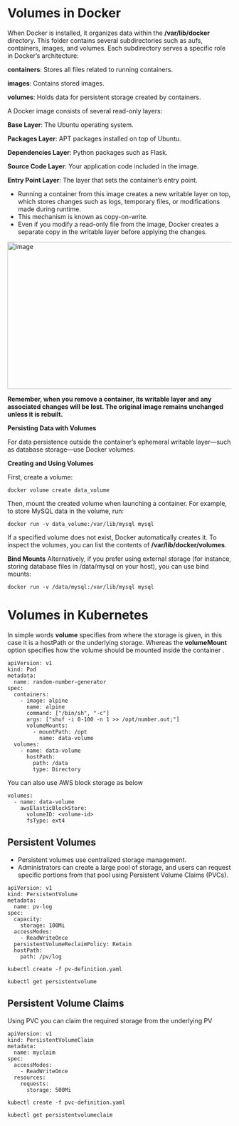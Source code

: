 
# Volumes in Docker 

When Docker is installed, it organizes data within the **/var/lib/docker** directory. This folder contains several subdirectories such as aufs, containers, images, and volumes. Each subdirectory serves a specific role in Docker’s architecture:

**containers**: Stores all files related to running containers.

**images**: Contains stored images.

**volumes**: Holds data for persistent storage created by containers.

A Docker image consists of several read-only layers:

**Base Layer**: The Ubuntu operating system.

**Packages Layer**: APT packages installed on top of Ubuntu.

**Dependencies Layer**: Python packages such as Flask.

**Source Code Layer**: Your application code included in the image.

**Entry Point Layer**: The layer that sets the container’s entry point.

* Running a container from this image creates a new writable layer on top, which stores changes such as logs, temporary files, or modifications made during runtime. 
* This mechanism is known as copy-on-write. 
* Even if you modify a read-only file from the image, Docker creates a separate copy in the writable layer before applying the changes.

<img width="528" height="330" alt="image" src="https://github.com/user-attachments/assets/aafb7ea6-7b70-48ec-9a65-f35b3669855d" />

**Remember, when you remove a container, its writable layer and any associated changes will be lost. The original image remains unchanged unless it is rebuilt.**

**Persisting Data with Volumes**

For data persistence outside the container’s ephemeral writable layer—such as database storage—use Docker volumes.

**Creating and Using Volumes**

First, create a volume:
```
docker volume create data_volume
```

Then, mount the created volume when launching a container. For example, to store MySQL data in the volume, run:
```
docker run -v data_volume:/var/lib/mysql mysql
```

If a specified volume does not exist, Docker automatically creates it. To inspect the volumes, you can list the contents of **/var/lib/docker/volumes**.

**Bind Mounts**
Alternatively, if you prefer using external storage (for instance, storing database files in /data/mysql on your host), you can use bind mounts:
```
docker run -v /data/mysql:/var/lib/mysql mysql
```

# Volumes in Kubernetes

In simple words **volume** specifies from where the storage is given, in this case it is a hostPath or the underlying storage. Whereas the **volumeMount** option specifies how the volume should be mounted inside the container . 

```
apiVersion: v1
kind: Pod
metadata:
  name: random-number-generator
spec:
  containers:
    - image: alpine
      name: alpine
      command: ["/bin/sh", "-c"]
      args: ["shuf -i 0-100 -n 1 >> /opt/number.out;"]
      volumeMounts:
        - mountPath: /opt
          name: data-volume
  volumes:
    - name: data-volume
      hostPath:
        path: /data
        type: Directory
```

You can also use AWS block storage as below 
```
volumes:
  - name: data-volume
    awsElasticBlockStore:
      volumeID: <volume-id>
      fsType: ext4
```

## Persistent Volumes

* Persistent volumes use centralized storage management.
* Administrators can create a large pool of storage, and users can request specific portions from that pool using Persistent Volume Claims (PVCs).

```
apiVersion: v1
kind: PersistentVolume
metadata:
  name: pv-log
spec:
  capacity:
    storage: 100Mi
  accessModes:
    - ReadWriteOnce
  persistentVolumeReclaimPolicy: Retain
  hostPath:
    path: /pv/log
```

```
kubectl create -f pv-definition.yaml

kubectl get persistentvolume
```

## Persistent Volume Claims

Using PVC you can claim the required storage from the underlying PV

```
apiVersion: v1
kind: PersistentVolumeClaim
metadata:
  name: myclaim
spec:
  accessModes:
    - ReadWriteOnce
  resources:
    requests:
      storage: 500Mi
```

```
kubectl create -f pvc-definition.yaml

kubectl get persistentvolumeclaim
```

